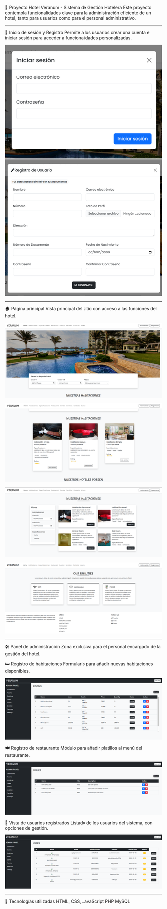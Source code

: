 🏨 Proyecto Hotel Veranum - Sistema de Gestión Hotelera
Este proyecto contempla funcionalidades clave para la administración eficiente de un hotel, tanto para usuarios como para el personal administrativo.

---

🔐 Inicio de sesión y Registro
Permite a los usuarios crear una cuenta e iniciar sesión para acceder a funcionalidades personalizadas.

![Inicio de sesión](./screenshots/ss_9.png)
![Registro](./screenshots/ss_10.png)

---

🏠 Página principal
Vista principal del sitio con acceso a las funciones del hotel.

![Página principal 1](./screenshots/ss_5.png)

![Página principal 1](./screenshots/ss_6.png)

![Página principal 1](./screenshots/ss_7.png)

![Página principal 1](./screenshots/ss_8.png)

---

🛠️ Panel de administración
Zona exclusiva para el personal encargado de la gestión del hotel.

🛏️ Registro de habitaciones
Formulario para añadir nuevas habitaciones disponibles.

![Registro de habitaciones](./screenshots/ss_1.png)

🍽️ Registro de restaurante
Módulo para añadir platillos al menú del restaurante.

![Registro restaurante](./screenshots/ss_4.png)

👥 Vista de usuarios registrados
Listado de los usuarios del sistema, con opciones de gestión.

![Usuarios registrados](./screenshots/ss_3.png)

---

📌 Tecnologías utilizadas
HTML, CSS, JavaScript
PHP
MySQL
